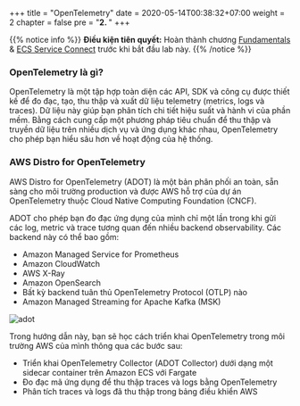 +++
title = "OpenTelemetry"
date = 2020-05-14T00:38:32+07:00
weight = 2
chapter = false
pre = "<b>2. </b>"
+++

{{% notice info %}}
**Điều kiện tiên quyết:** Hoàn thành chương [Fundamentals](https://aws-fcj-ecs-workshop.github.io/Amazon-ECS-Immersion-Day/fundamentals/) & [ECS Service Connect](https://aws-fcj-ecs-workshop.github.io/Amazon-ECS-Immersion-Day/networking/) trước khi bắt đầu lab này.
{{% /notice %}}

### OpenTelemetry là gì?

OpenTelemetry là một tập hợp toàn diện các API, SDK và công cụ được thiết kế để đo đạc, tạo, thu thập và xuất dữ liệu telemetry (metrics, logs và traces). Dữ liệu này giúp bạn phân tích chi tiết hiệu suất và hành vi của phần mềm. Bằng cách cung cấp một phương pháp tiêu chuẩn để thu thập và truyền dữ liệu trên nhiều dịch vụ và ứng dụng khác nhau, OpenTelemetry cho phép bạn hiểu sâu hơn về hoạt động của hệ thống.

### AWS Distro for OpenTelemetry

AWS Distro for OpenTelemetry (ADOT) là một bản phân phối an toàn, sẵn sàng cho môi trường production và được AWS hỗ trợ của dự án OpenTelemetry thuộc Cloud Native Computing Foundation (CNCF).

ADOT cho phép bạn đo đạc ứng dụng của mình chỉ một lần trong khi gửi các log, metric và trace tương quan đến nhiều backend observability. Các backend này có thể bao gồm:

- Amazon Managed Service for Prometheus
- Amazon CloudWatch
- AWS X-Ray
- Amazon OpenSearch
- Bất kỳ backend tuân thủ OpenTelemetry Protocol (OTLP) nào
- Amazon Managed Streaming for Apache Kafka (MSK)

![adot](/images/1/adot.png?width=90pc)

Trong hướng dẫn này, bạn sẽ học cách triển khai OpenTelemetry trong môi trường AWS của mình thông qua các bước sau:

- Triển khai OpenTelemetry Collector (ADOT Collector) dưới dạng một sidecar container trên Amazon ECS với Fargate
- Đo đạc mã ứng dụng để thu thập traces và logs bằng OpenTelemetry
- Phân tích traces và logs đã thu thập trong bảng điều khiển AWS
